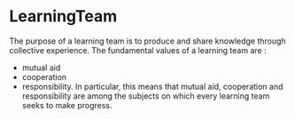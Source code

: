 # LearningTeam
The purpose of a learning team is to produce and share knowledge through collective experience. 
The fundamental values of a learning team are :
- mutual aid
- cooperation
- responsibility.
In particular, this means that mutual aid, cooperation and responsibility are among the subjects on which every learning team seeks to make progress.
